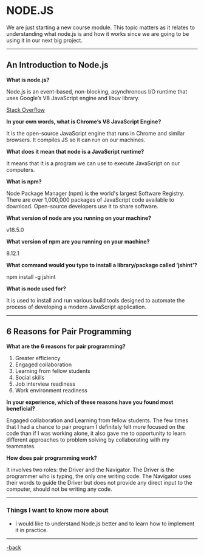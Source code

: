 # NODE.JS

We are just starting a new course module. This topic matters as it relates to understanding what node.js is and how it works since we are going to be using it in our next big project.

---

## An Introduction to Node.js

**What is node.js?**

Node.js is an event-based, non-blocking, asynchronous I/O runtime that uses Google’s V8 JavaScript engine and libuv library.

[Stack Overflow](https://stackoverflow.com/tags/node.js/info)

**In your own words, what is Chrome’s V8 JavaScript Engine?**

It is the open-source JavaScript engine that runs in Chrome and similar browsers. It compiles JS so it can run on our machines.

**What does it mean that node is a JavaScript runtime?**

It means that it is a program we can use to execute JavaScript on our computers.

**What is npm?**

Node Package Manager (npm) is the world's largest Software Registry. There are over 1,000,000 packages of JavaScript code available to download. Open-source developers use it to share software.

**What version of node are you running on your machine?**

v18.5.0

**What version of npm are you running on your machine?**

8.12.1

**What command would you type to install a library/package called ‘jshint’?**

npm install -g jshint

**What is node used for?**

It is used to install and run various build tools designed to automate the process of developing a modern JavaScript application.

---

## 6 Reasons for Pair Programming

**What are the 6 reasons for pair programming?**

1. Greater efficiency
2. Engaged collaboration
3. Learning from fellow students
4. Social skills
5. Job interview readiness
6. Work environment readiness

**In your experience, which of these reasons have you found most beneficial?**

Engaged collaboration and Learning from fellow students. The few times that I had a chance to pair program I definitely felt more focused on the code than if I was working alone, it also gave me to opportunity to learn different approaches to problem solving by collaborating with my teammates.

**How does pair programming work?**

It involves two roles: the Driver and the Navigator. The Driver is the programmer who is typing, the only one writing code. The Navigator uses their words to guide the Driver but does not provide any direct input to the computer, should not be writing any code.

---

### Things I want to know more about

* I would like to understand Node.js better and to learn how to implement it in practice.

---

[-back](https://alexriverau.github.io/reading-notes/code301)
